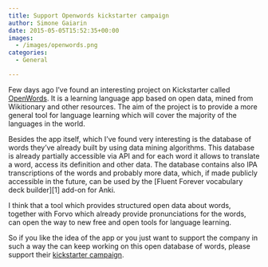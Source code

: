 ```yaml
---
title: Support Openwords kickstarter campaign
author: Simone Gaiarin
date: 2015-05-05T15:52:35+00:00
images:
  - /images/openwords.png
categories:
  - General

---
```

Few days ago I&#8217;ve found an interesting project on Kickstarter called <a href="http://openwords.com/" target="_blank">OpenWords</a>. It is a learning language app based on open data, mined from Wikitionary and other resources. The aim of the project is to provide a more general tool for language learning which will cover the majority of the languages in the world.<!--more-->

Besides the app itself, which I&#8217;ve found very interesting is the database of words they&#8217;ve already built by using data mining algorithms. This database is already partially accessible via API and for each word it allows to translate a word, access its definition and other data. The database contains also IPA transcriptions of the words and probably more data, which, if made publicly accessible in the future, can be used by the [Fluent Forever vocabulary deck builder][1] add-on for Anki.

I think that a tool which provides structured open data about words, together with Forvo which already provide pronunciations for the words, can open the way to new free and open tools for language learning.

So if you like the idea of the app or you just want to support the company in such a way the can keep working on this open database of words, please support their <a href="https://www.kickstarter.com/projects/279739136/openwords-foreign-language-learning-app-with-open" target="_blank">kickstarter campaign</a>.

